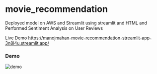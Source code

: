 # movie_recommendation
 
Deployed model on AWS and Streamlit using streamlit and HTML and Performed Sentiment Analysis on User Reviews

Live Demo https://manojmahan-movie-recommendation-streamlit-app-3n8l4u.streamlit.app/
### Demo
![demo](https://user-images.githubusercontent.com/90147485/205139418-27d0b1cc-7cec-437c-bd25-059832f776b6.gif)
